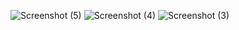 ![Screenshot (5)](https://github.com/ShivamMishra828/Neon_Nightmare_Theme/assets/92175334/f654e8b6-b10f-4117-98a2-2bc582aac5d6)
![Screenshot (4)](https://github.com/ShivamMishra828/Neon_Nightmare_Theme/assets/92175334/27747c2a-f421-4e95-8135-cf6747d80deb)
![Screenshot (3)](https://github.com/ShivamMishra828/Neon_Nightmare_Theme/assets/92175334/e612f192-a26b-4f03-8b44-b67a55c3f2ed)
